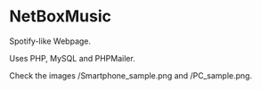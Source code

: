 # NetBoxMusic

Spotify-like Webpage.

Uses PHP, MySQL and PHPMailer.

Check the images /Smartphone_sample.png and /PC_sample.png.
